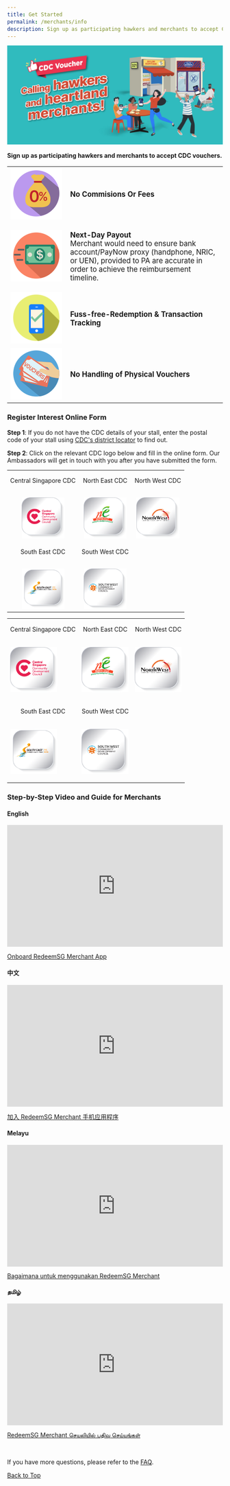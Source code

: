 ```yaml
---
title: Get Started
permalink: /merchants/info
description: Sign up as participating hawkers and merchants to accept CDC vouchers.
---
```

<a id="pagetop"></a>

![Calling hawkers and heartland merchants banner](/images/merchants/merchant-banner.jpg)

**Sign up as participating hawkers and merchants to accept CDC vouchers.**


<table border="0" cellspacing="0" cellpadding="0" style="font-size: 120%;">
<tbody>
	<tr>
			<td style="width:122px !important;"><img src="/images/merchants/no-commission.png" alt="No Commisions Or Fees icon" style="width:120px !important;" /></td>
		<td style="vertical-align: middle;"><p><strong>No Commisions Or Fees</strong></p></td>
	</tr>
		<tr>
			<td style="width:122px !important;"><img src="/images/merchants/next-day-payout.png" alt="Next-Day Payout icon" style="width:120px !important;" /></td>
		<td><p><strong>Next-Day Payout</strong><br>Merchant would need to ensure bank account/PayNow proxy (handphone, NRIC, or UEN), provided to PA are accurate in order to achieve the reimbursement timeline.</p></td>
	</tr>
<tr>
			<td style="width:122px !important;"><img src="/images/merchants/fuss-free-redemption.png" alt="Fuss-free-Redemption &amp; Transaction Tracking icon" style="width:120px !important;" /></td>
		<td style="vertical-align: middle;"><p><strong>Fuss-free-Redemption &amp; Transaction Tracking</strong></p></td>
	</tr>
	<tr>
			<td style="width:122px !important;"><img src="/images/merchants/no-handling-of-physical-vouchers.png" alt="No Handling of Physical Vouchers icon" style="width:120px !important;" /></td>
		<td style="vertical-align: middle;"><p><strong>No Handling of Physical Vouchers</strong></p></td>
	</tr>
	</tbody>
</table>


### Register Interest Online Form

**Step 1**: If you do not have the CDC details of your stall, enter the postal code of your stall using <a href="https://www.cdc.gov.sg/about-cdc/information-on-the-five-districts" target="_blank">CDC's district locator</a> to find out.

**Step 2**: Click on the relevant CDC logo below and fill in the online form. Our Ambassadors will get in touch with you after you have submitted the form.

<table border="0" cellspacing="0" cellpadding="0">
<tbody>
	<tr>
		<td style="text-align: center;"><p>Central Singapore CDC</p><br><a href="https://go.gov.sg/csmerchantreg" target="_blank"><img src="/images/cdc-button.png" alt="Register Interest Form for Central Singapore CDC" style="width:100px !important;" /></a>		
		</td>
		<td style="text-align: center;"><p>North East CDC</p><br><a href="https://go.gov.sg/nemerchantreg" target="_blank"><img src="/images/ne-button.png" alt="Register Interest Form for North East CDC"  style="width:100px !important;"/></a>
		</td>		
		<td style="text-align: center;"><p>North West CDC</p><br><a href="https://go.gov.sg/nwmerchantreg" target="_blank"><img src="/images/nw-button.png" alt="Register Interest Form for North West CDC"  style="width:100px !important;"/></a>
		</td>
	</tr>
	<tr>
		<td style="text-align: center;"><p>South East CDC</p><br><a href="https://go.gov.sg/semerchantreg" target="_blank"><img src="/images/se-button.png" alt="Register Interest Form for South East CDC" style="width:100px !important;" /></a>
		</td>
		<td style="text-align: center;"><p>South West CDC</p><br><a href="https://go.gov.sg/swmerchantreg" target="_blank"> <img src="/images/sw-button.png" alt="Register Interest Form for South West CDC"  style="width:100px !important;"/></a>
		</td>
	</tr>
</tbody>
</table>


<table  style="border-style: none;" border="0" cellspacing="0" cellpadding="0">
<tbody>
<tr>
<td style="text-align: center;">
<p>Central Singapore CDC</p>
</td>
<td style="text-align: center;">
<p>North East CDC</p>
</td>
<td style="text-align: center;">
<p>North West CDC</p>
</td>
</tr>
<tr>
<td>
<p><a href="https://go.gov.sg/csmerchantreg" target="_blank"><img src="/images/cdc-button.png" alt="Central Singapore CDC"  style="width:110px !important;" /></a></p>
</td>
<td>
<p><a href="https://go.gov.sg/nemerchantreg" target="_blank"><img src="/images/ne-button.png" alt="North East CDC" style="width:110px !important;"  /></a></p>
</td>
<td>
<p><a href="https://go.gov.sg/nwmerchantreg" target="_blank"><img src="/images/nw-button.png" alt="North West CDC"  style="width:110px !important;" /></a></p>
</td>
</tr>
<tr>
<td style="text-align: center;">
<p>South East CDC</p>
</td>
<td style="text-align: center;">
<p>South West CDC</p>
</td>
<td style="text-align: center;">&nbsp;</td>
</tr>
<tr>
<td>
<p><a href="https://go.gov.sg/semerchantreg" target="_blank"><img src="/images/se-button.png" alt="South East CDC" style="width:110px !important;" /></a></p>
</td>
<td>
<p><a href="https://go.gov.sg/swmerchantreg" target="_blank"><img src="/images/sw-button.png" alt="South West CDC" style="width:110px !important;" /></a></p>
</td>
<td style="text-align: center;">&nbsp;</td>
</tr>
</tbody>
</table>

### Step-by-Step Video and Guide for Merchants

<style>
 .youtubecontainer {
    position: relative;
    width: 100%;
    height: 0;
    padding-bottom: 56.25%;
}
.youtubevideo {
    position: absolute;
    top: 0;
    left: 0;
    width: 100%;
    height: 100%;
}
</style>
	
#### English

<div class="youtubecontainer">
<iframe class="youtubevideo" src="https://www.youtube.com/embed/cQGlktNKq3s" title="YouTube video player" frameborder="0" allow="accelerometer; autoplay; clipboard-write; encrypted-media; gyroscope; picture-in-picture" allowfullscreen></iframe></div>

<p><a href="/merchants/merchant-guide-english">Onboard RedeemSG Merchant App</a></p>


#### 中文
<div class="youtubecontainer">
<iframe class="youtubevideo" src="https://www.youtube.com/embed/2l6hem1eMps" title="YouTube video player" frameborder="0" allow="accelerometer; autoplay; clipboard-write; encrypted-media; gyroscope; picture-in-picture" allowfullscreen></iframe>
</div>
<p><a href="/merchants/merchant-guide-chinese">加入 RedeemSG Merchant 手机应用程序</a></p>


#### Melayu
<div class="youtubecontainer">
	<iframe class="youtubevideo" src="https://www.youtube.com/embed/WlXbDqiPN6k" title="YouTube video player" frameborder="0" allow="accelerometer; autoplay; clipboard-write; encrypted-media; gyroscope; picture-in-picture" allowfullscreen></iframe>
</div>
<p><a href="/merchants/merchant-guide-malay">Bagaimana untuk menggunakan RedeemSG Merchant</a></p>	


#### தமிழ் 
<div class="youtubecontainer">
<iframe class="youtubevideo" src="https://www.youtube.com/embed/NGkGTUoF1BE" title="YouTube video player" frameborder="0" allow="accelerometer; autoplay; clipboard-write; encrypted-media; gyroscope; picture-in-picture" allowfullscreen></iframe>
</div>

<p><a href="/merchants/merchant-guide-tamil">RedeemSG Merchant செயலியில் பதிவு செய்யுங்கள்</a></p>

<br>

If you have more questions, please refer to the [FAQ](faq).

[Back to Top](#pagetop)